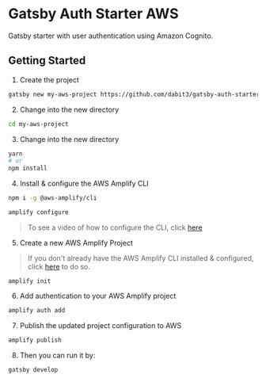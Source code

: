# Gatsby Auth Starter AWS
Gatsby starter with user authentication using Amazon Cognito.

## Getting Started

1. Create the project

```sh
gatsby new my-aws-project https://github.com/dabit3/gatsby-auth-starter-aws-amplify
```

2. Change into the new directory

```sh
cd my-aws-project
```

3. Change into the new directory

```sh
yarn
# or
npm install
```

4. Install & configure the AWS Amplify CLI

```sh
npm i -g @aws-amplify/cli

amplify configure
```

> To see a video of how to configure the CLI, click [here](https://www.youtube.com/watch?v=fWbM5DLh25U)

5. Create a new AWS Amplify Project

> If you don't already have the AWS Amplify CLI installed & configured, click [here](https://aws-amplify.github.io/amplify-js/index.html) to do so.

```
amplify init
```

6. Add authentication to your AWS Amplify project

```sh
amplify auth add
```

7. Publish the updated project configuration to AWS

```sh
amplify publish
```

8. Then you can run it by:
```sh
gatsby develop
```
